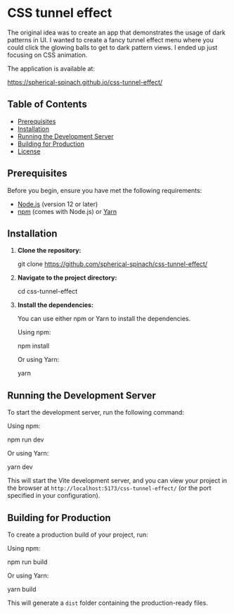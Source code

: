 # CSS tunnel effect

The original idea was to create an app that demonstrates the usage of dark patterns in UI. I wanted to create a fancy tunnel effect menu where you could click the glowing balls to get to dark pattern views. I ended up just focusing on CSS animation.

The application is available at:

https://spherical-spinach.github.io/css-tunnel-effect/

## Table of Contents

- [Prerequisites](#prerequisites)
- [Installation](#installation)
- [Running the Development Server](#running-the-development-server)
- [Building for Production](#building-for-production)
- [License](#license)

## Prerequisites

Before you begin, ensure you have met the following requirements:

- [Node.js](https://nodejs.org/) (version 12 or later)
- [npm](https://www.npmjs.com/) (comes with Node.js) or [Yarn](https://yarnpkg.com/)

## Installation

1. **Clone the repository:**

   git clone https://github.com/spherical-spinach/css-tunnel-effect/

2. **Navigate to the project directory:**

   cd css-tunnel-effect

3. **Install the dependencies:**

   You can use either npm or Yarn to install the dependencies.

   Using npm:

   npm install

   Or using Yarn:

   yarn

## Running the Development Server

To start the development server, run the following command:

Using npm:

npm run dev

Or using Yarn:

yarn dev

This will start the Vite development server, and you can view your project in the browser at `http://localhost:5173/css-tunnel-effect/` (or the port specified in your configuration).

## Building for Production

To create a production build of your project, run:

Using npm:

npm run build

Or using Yarn:

yarn build

This will generate a `dist` folder containing the production-ready files.
